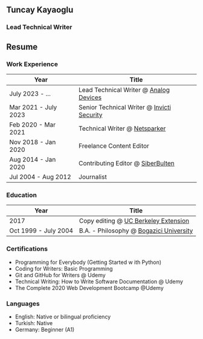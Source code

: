 ## Tuncay Kayaoglu
### Lead Technical Writer

## Resume

### Work Experience
| Year | Title |
| ---- | ---- |
|July 2023 - ...	| Lead Technical Writer @ [Analog Devices](https://www.analog.com)|
|Mar 2021 - July 2023	| Senior Technical Writer @ [Invicti Security](https://www.invicti.com)|
|Feb 2020 - Mar 2021 | Technical Writer @ [Netsparker](https://www.netsparker.com)|
|Nov 2018 - Jan 2020 | Freelance Content Editor |
|Aug 2014 - Jan 2020 | Contributing Editor @ [SiberBulten](http://siberbulten.com) |
|Jul 2004 - Aug 2012 | Journalist |

### Education
| Year | Title |
| ---- | ---- |
|2017 | Copy editing @ [UC Berkeley Extension](https://extension.berkeley.edu/) |
|Oct 1999 - July 2004 | B.A. - Philosophy @ [Bogazici University](https://www.boun.edu.tr) |	

### Certifications
* Programming for Everybody (Getting Started w ith Python)
* Coding for Writers: Basic Programming
* Git and GitHub for Writers @ Udemy
* Technical Writing: How to Write Software Documentation @ Udemy
* The Complete 2020 Web Development Bootcamp @Udemy

### Languages
* English: Native or bilingual proficiency
* Turkish: Native
* Germany:  Beginner (A1)
